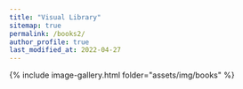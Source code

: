 ```yaml
---
title: "Visual Library" 
sitemap: true 
permalink: /books2/ 
author_profile: true 
last_modified_at: 2022-04-27 
--- 
```



{% include image-gallery.html folder="assets/img/books" %}
